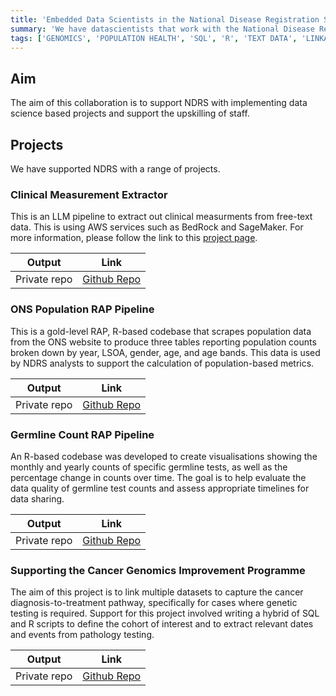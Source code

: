 ```yaml
---
title: 'Embedded Data Scientists in the National Disease Registration Service (NDRS)'
summary: 'We have datascientists that work with the National Disease Registration Service supporting various functions.'
tags: ['GENOMICS', 'POPULATION HEALTH', 'SQL', 'R', 'TEXT DATA', 'LINKAGE']
---
```


## Aim

The aim of this collaboration is to support NDRS with implementing data science based projects and support the upskilling of staff. 

## Projects

We have supported NDRS with a range of projects.

### Clinical Measurement Extractor

This is an LLM pipeline to extract out clinical measurments from free-text data. This is using AWS services such as BedRock and SageMaker. For more information, please follow the link to this [project page](./clinical_measurement_extractor.md).

| Output                             | Link                                                                 |
| ---------------------------------- | -------------------------------------------------------------------- |
| Private repo | [Github Repo](https://github.com/NHSE-NDRS/clinical_measurement_extractor)|

### ONS Population RAP Pipeline

This is a gold-level RAP, R-based codebase that scrapes population data from the ONS website to produce three tables reporting population counts broken down by year, LSOA, gender, age, and age bands. This data is used by NDRS analysts to support the calculation of population-based metrics.

| Output                             | Link                                                                 |
| ---------------------------------- | -------------------------------------------------------------------- |
| Private repo | [Github Repo](https://github.com/NHSE-NDRS/ONS_Population_Download)|

### Germline Count RAP Pipeline

An R-based codebase was developed to create visualisations showing the monthly and yearly counts of specific germline tests, as well as the percentage change in counts over time. The goal is to help evaluate the data quality of germline test counts and assess appropriate timelines for data sharing.

| Output                             | Link                                                                 |
| ---------------------------------- | -------------------------------------------------------------------- |
| Private repo | [Github Repo](https://github.com/NHSE-NDRS/Germline_Testing_Counts)|

### Supporting the Cancer Genomics Improvement Programme

The aim of this project is to link multiple datasets to capture the cancer diagnosis-to-treatment pathway, specifically for cases where genetic testing is required. Support for this project involved writing a hybrid of SQL and R scripts to define the cohort of interest and to extract relevant dates and events from pathology testing.

| Output                             | Link                                                                 |
| ---------------------------------- | -------------------------------------------------------------------- |
| Private repo | [Github Repo](https://github.com/NHSE-NDRS/Cancer_Genomics_Improvement_Programme)|


#
